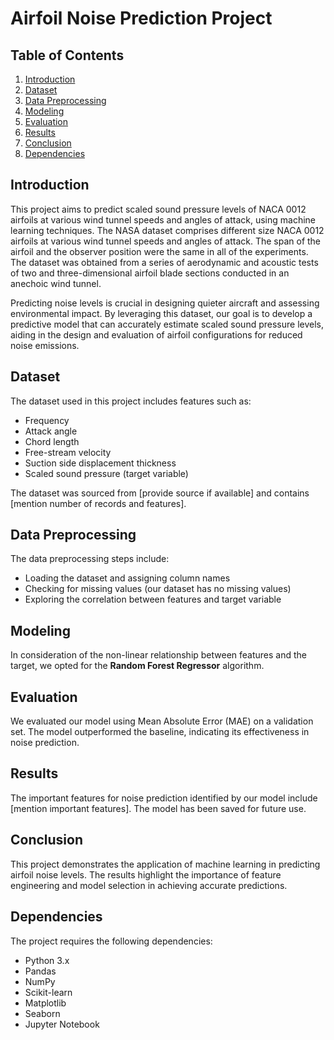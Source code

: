 # Airfoil Noise Prediction Project

## Table of Contents
1. [Introduction](#introduction)
2. [Dataset](#dataset)
3. [Data Preprocessing](#data-preprocessing)
4. [Modeling](#modeling)
5. [Evaluation](#evaluation)
6. [Results](#results)
7. [Conclusion](#conclusion)
8. [Dependencies](#dependencies)

## Introduction
This project aims to predict scaled sound pressure levels of NACA 0012 airfoils at various wind tunnel speeds and angles of attack, using machine learning techniques. The NASA dataset comprises different size NACA 0012 airfoils at various wind tunnel speeds and angles of attack. The span of the airfoil and the observer position were the same in all of the experiments. The dataset was obtained from a series of aerodynamic and acoustic tests of two and three-dimensional airfoil blade sections conducted in an anechoic wind tunnel.

Predicting noise levels is crucial in designing quieter aircraft and assessing environmental impact. By leveraging this dataset, our goal is to develop a predictive model that can accurately estimate scaled sound pressure levels, aiding in the design and evaluation of airfoil configurations for reduced noise emissions.

## Dataset
The dataset used in this project includes features such as:
- Frequency
- Attack angle
- Chord length
- Free-stream velocity
- Suction side displacement thickness
- Scaled sound pressure (target variable)

The dataset was sourced from [provide source if available] and contains [mention number of records and features].

## Data Preprocessing
The data preprocessing steps include:
- Loading the dataset and assigning column names
- Checking for missing values (our dataset has no missing values)
- Exploring the correlation between features and target variable

## Modeling
In consideration of the non-linear relationship between features and the target, we opted for the **Random Forest Regressor** algorithm.

## Evaluation
We evaluated our model using Mean Absolute Error (MAE) on a validation set. The model outperformed the baseline, indicating its effectiveness in noise prediction.

## Results
The important features for noise prediction identified by our model include [mention important features]. The model has been saved for future use.

## Conclusion
This project demonstrates the application of machine learning in predicting airfoil noise levels. The results highlight the importance of feature engineering and model selection in achieving accurate predictions.

## Dependencies
The project requires the following dependencies:
- Python 3.x
- Pandas
- NumPy
- Scikit-learn
- Matplotlib
- Seaborn
- Jupyter Notebook
